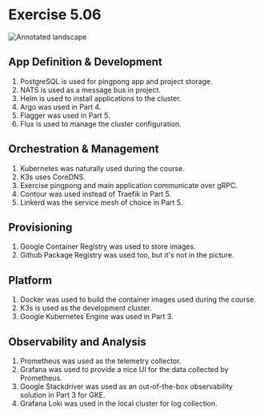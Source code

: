 # Exercise 5.06

![Annotated landscape](landscape-annotated.png)

## App Definition & Development
1. PostgreSQL is used for pingpong app and project storage.
2. NATS is used as a message bus in project.
3. Helm is used to install applications to the cluster.
4. Argo was used in Part 4.
5. Flagger was used in Part 5.
6. Flux is used to manage the cluster configuration.

## Orchestration & Management
1. Kubernetes was naturally used during the course.
2. K3s uses CoreDNS.
3. Exercise pingpong and main application communicate over gRPC.
4. Contour was used instead of Traefik in Part 5.
5. Linkerd was the service mesh of choice in Part 5.

## Provisioning
1. Google Container Registry was used to store images.
2. Github Package Registry was used too, but it's not in the picture.

## Platform
1. Docker was used to build the container images used during the course.
2. K3s is used as the development cluster.
3. Google Kubernetes Engine was used in Part 3.

## Observability and Analysis
1. Prometheus was used as the telemetry collector.
2. Grafana was used to provide a nice UI for the data collected by Prometheus.
3. Google Stackdriver was used as an out-of-the-box observability solution in Part 3 for GKE.
4. Grafana Loki was used in the local cluster for log collection.
